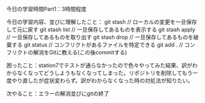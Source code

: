 今日の学習時間Part1：3時間程度

今日の学習内容、並びに理解したこと：
git stash // ローカルの変更を一旦保存して元に戻す
git stash list // 一旦保存してあるものを表示する
git stash apply // 一旦保存してあるものを取り出す
git stash drop // 一旦保存してあるものを破棄する
git status // コンフリクトがあるファイルを特定できる
git add . // コンフリクトの解消をGitに教える(この後commitする)

困ったこと：station7でテストが通らなかったので色々やってみた結果、訳がわからなくなってどうしようもなくなってしまった。リポジトリを削除してもう一度やり直したが症状変わらず。訳がわからなくなった時の対処法が知りたい。

次やること：エラーの解消並びにgitの終了
